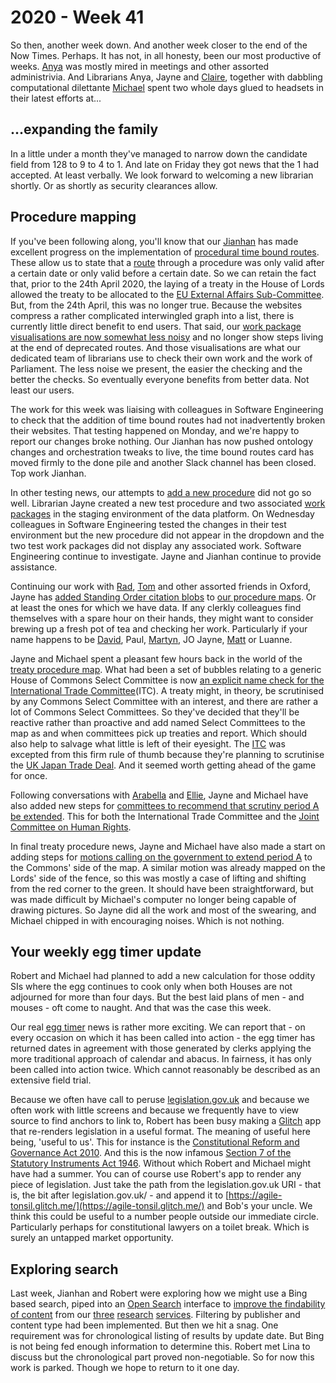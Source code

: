 # 2020 - Week 41

So then, another week down. And another week closer to the end of the Now Times. Perhaps. It has not, in all honesty, been our most productive of weeks. [Anya](https://twitter.com/bitten_) was mostly mired in meetings and other assorted administrivia. And Librarians Anya, Jayne and [Claire](https://twitter.com/tinysprite), together with dabbling computational dilettante [Michael](https://twitter.com/fantasticlife) spent two whole days glued to headsets in their latest efforts at...

## ...expanding the family

In a little under a month they've managed to narrow down the candidate field from 128 to 9 to 4 to 1. And late on Friday they got news that the 1 had accepted. At least verbally. We look forward to welcoming a new librarian shortly. Or as shortly as security clearances allow.

## Procedure mapping

If you've been following along, you'll know that our [Jianhan](https://twitter.com/jianhanzhu) has made excellent progress on the implementation of [procedural time bound routes](https://trello.com/c/CDGB80DD/57-time-bound-routes). These allow us to state that a [route](https://ukparliament.github.io/ontologies/procedure/procedure-ontology.html#d4e164) through a procedure was only valid after a certain date or only valid before a certain date. So we can retain the fact that, prior to the 24th April 2020, the laying of a treaty in the House of Lords allowed the treaty to be allocated to the [EU External Affairs Sub-Committee](https://committees.parliament.uk/committee/336/eu-external-affairs-subcommittee/). But, from the 24th April, this was no longer true. Because the websites compress a rather complicated interwingled graph into a list, there is currently little direct benefit to end users. That said, our [work package visualisations are now somewhat less noisy](https://procedures.azurewebsites.net/WorkPackages/3167/graph) and no longer show steps living at the end of deprecated routes. And those visualisations are what our dedicated team of librarians use to check their own work and the work of Parliament. The less noise we present, the easier the checking and the better the checks. So eventually everyone benefits from better data. Not least our users.

The work for this week was liaising with colleagues in Software Engineering to check that the addition of time bound routes had not inadvertently broken their websites. That testing happened on Monday, and we're happy to report our changes broke nothing. Our Jianhan has now pushed ontology changes and orchestration tweaks to live, the time bound routes card has moved firmly to the done pile and another Slack channel has been closed. Top work Jianhan.

In other testing news, our attempts to [add a new procedure](https://trello.com/c/TMHt6dSy/156-introducing-other-procedures) did not go so well. Librarian Jayne created a new test procedure and two associated [work packages](https://ukparliament.github.io/ontologies/procedure/procedure-ontology.html#d4e259) in the staging environment of the data platform. On Wednesday colleagues in Software Engineering tested the changes in their test environment but the new procedure did not appear in the dropdown and the two test work packages did not display any associated work. Software Engineering continue to investigate. Jayne and Jianhan continue to provide assistance.

Continuing our work with [Rad](https://radoslawzubek.com/), [Tom](https://twitter.com/tomgfleming) and other assorted friends in Oxford, Jayne has [added Standing Order citation blobs](https://trello.com/c/VJUF5xkl/161-adding-standing-order-citation-blobs-on-procedures) to [our procedure maps](https://ukparliament.github.io/ontologies/procedure/procedure-ontology.html#maps). Or at least the ones for which we have data. If any clerkly colleagues find themselves with a spare hour on their hands, they might want to consider brewing up a fresh pot of tea and checking her work. Particularly if your name happens to be [David](https://twitter.com/clerkly), Paul, [Martyn](https://twitter.com/martynpatrick), JO Jayne, [Matt](https://twitter.com/MattKorris) or Luanne.

Jayne and Michael spent a pleasant few hours back in the world of the [treaty procedure map](https://ukparliament.github.io/ontologies/procedure/flowcharts/crag-treaties/crag-treaties.pdf). What had been a set of bubbles relating to a generic House of Commons Select Committee is now [an explicit name check for the International Trade Committee](https://trello.com/c/NpMa1uRA/34-al-treaties-explicit-commons-select-committees)(ITC). A treaty might, in theory, be scrutinised by any Commons Select Committee with an interest, and there are rather a lot of Commons Select Committees. So they've decided that they'll be reactive rather than proactive and add named Select Committees to the map as and when committees pick up treaties and report. Which should also help to salvage what little is left of their eyesight. The [ITC](https://committees.parliament.uk/committee/367/international-trade-committee) was excepted from this firm rule of thumb because they're planning to scrutinise the [UK Japan Trade Deal](https://www.gov.uk/government/news/uk-and-japan-agree-historic-free-trade-agreement). And it seemed worth getting ahead of the game for once.

Following conversations with [Arabella](https://twitter.com/Arabella_Law) and [Ellie](https://twitter.com/ellie_hourigan), Jayne and Michael have also added new steps for [committees to recommend that scrutiny period A be extended](https://trello.com/c/KEDvQFMr/201-treaty-committee-recommendations-that-treaty-period-a-be-extended). This for both the International Trade Committee and the [Joint Committee on Human Rights](https://committees.parliament.uk/committee/93/human-rights-joint-committee/membership/).

In final treaty procedure news, Jayne and Michael have also made a start on adding steps for [motions calling on the government to extend period A](https://trello.com/c/ftcelET1/191-treaty-procedure-commons-motion-to-extend-period-a) to the Commons' side of the map. A similar motion was already mapped on the Lords' side of the fence, so this was mostly a case of lifting and shifting from the red corner to the green. It should have been straightforward, but was made difficult by Michael's computer no longer being capable of drawing pictures. So Jayne did all the work and most of the swearing, and Michael chipped in with encouraging noises. Which is not nothing.

## Your weekly egg timer update

Robert and Michael had planned to add a new calculation for those oddity SIs where the egg continues to cook only when both Houses are not adjourned for more than four days. But the best laid plans of men - and mouses - oft come to naught. And that was the case this week.

Our real [egg timer](http://parliament-calendar.herokuapp.com/) news is rather more exciting. We can report that - on every occasion on which it has been called into action - the egg timer has returned dates in agreement with those generated by clerks applying the more traditional approach of calendar and abacus. In fairness, it has only been called into action twice. Which cannot reasonably be described as an extensive field trial.

Because we often have call to peruse [legislation.gov.uk](https://www.legislation.gov.uk/) and because we often work with little screens and because we frequently have to view source to find anchors to link to, Robert has been busy making a [Glitch](https://glitch.com/) app that re-renders legislation in a useful format. The meaning of useful here being, 'useful to us'. This for instance is the [Constitutional Reform and Governance Act 2010](https://agile-tonsil.glitch.me/ukpga/2010/25). And this is the now infamous [Section 7 of the Statutory Instruments Act 1946](https://agile-tonsil.glitch.me/ukpga/Geo6/9-10/36/section/7). Without which Robert and Michael might have had a summer. You can of course use Robert's app to render any piece of legislation. Just take the path from the legislation.gov.uk URI - that is, the bit after legislation.gov.uk/ - and append it to [https://agile-tonsil.glitch.me/](https://agile-tonsil.glitch.me/) and Bob's your uncle. We think this could be useful to a number people outside our immediate circle. Particularly perhaps for constitutional lawyers on a toilet break. Which is surely an untapped market opportunity.

## Exploring search

Last week, Jianhan and Robert were exploring how we might use a Bing based search, piped into an [Open Search](https://en.wikipedia.org/wiki/OpenSearch) interface to [improve the findability of content](https://trello.com/c/YmWfrg7V/189-library-search) from our [three](https://commonslibrary.parliament.uk/) [research](https://lordslibrary.parliament.uk/) [services](https://post.parliament.uk/). Filtering by publisher and content type had been implemented. But then we hit a snag. One requirement was for chronological listing of results by update date. But Bing is not being fed enough information to determine this. Robert met Lina to discuss but the chronological part proved non-negotiable. So for now this work is parked. Though we hope to return to it one day.





 

